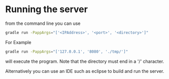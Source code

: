 # Running the server
from the command line you can use
```bash
gradle run -PappArgs="['<IPAddress>', '<port>', '<directory>']"
```
For Example
```bash
gradle run -PappArgs="['127.0.0.1', '8080', './tmp/']"
```

will execute the program. Note that the directory must end in a '/' character.

Alternatively you can use an IDE such as eclipse to build and run the server.

